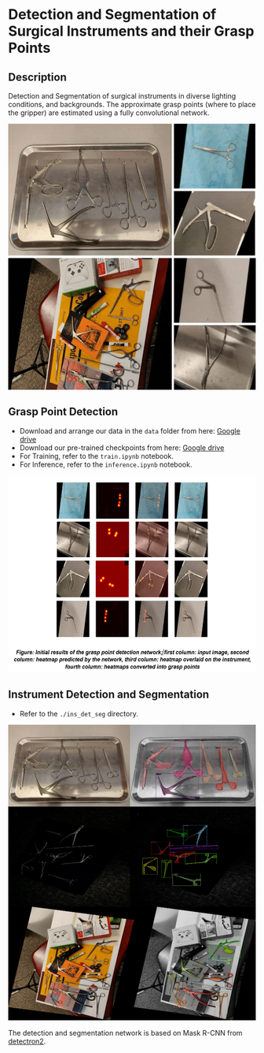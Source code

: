 # Detection and Segmentation of Surgical Instruments and their Grasp Points
## Description
Detection and Segmentation of surgical instruments in diverse lighting conditions, and backgrounds. The approximate grasp points (where to place the gripper) are estimated using a fully convolutional network. 
<p align="center">
<img src="images/intro.gif" width="540" height="540">
</p>

## Grasp Point Detection
- Download and arrange our data in the `data` folder from here: [Google drive]()
- Download our pre-trained checkpoints from here: [Google drive]()
- For Training, refer to the `train.ipynb` notebook.
- For Inference, refer to the `inference.ipynb` notebook.

<p align="center">
<img src="images/pic.png" width="600" height="400">
</p>



## Instrument Detection and Segmentation
- Refer to the `./ins_det_seg` directory.

<p align="center">
<img src="images/Picture1.png" width="600" height="600">
</p>

The detection and segmentation network is based on Mask R-CNN from [detectron2](https://github.com/facebookresearch/detectron2). 
